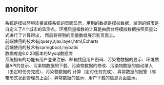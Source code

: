 # monitor
系统是模拟环境质量监控系统的页面显示，用到的数据是模拟数据，监测的城市是自定义了4个城市的监测点，环境质量指数的计算是由后台将模拟数据按照质量公式进行了计算得出，
然后将得到的质量数据展示到页面上。<br>
前端使用的技术有jquery,ajax,layer,html,Echarts<br>
后端使用的技术有springboot,mybatis<br>
数据库是8.0.23版本的Mysql数据库<br>
系统拥有的功能有用户登录注册、邮箱找回用户密码、污染物数据的显示、环境质量API的显示、污染物数据的下载、污染物数据的修改、污染物数据的自动录入（由定时任务完成）、污染物数据的
计算（定时任务完成）、异常数据的报警（邮箱形式发到管理员上面）、异常数据的显示、用户下载的信息页面显示。
